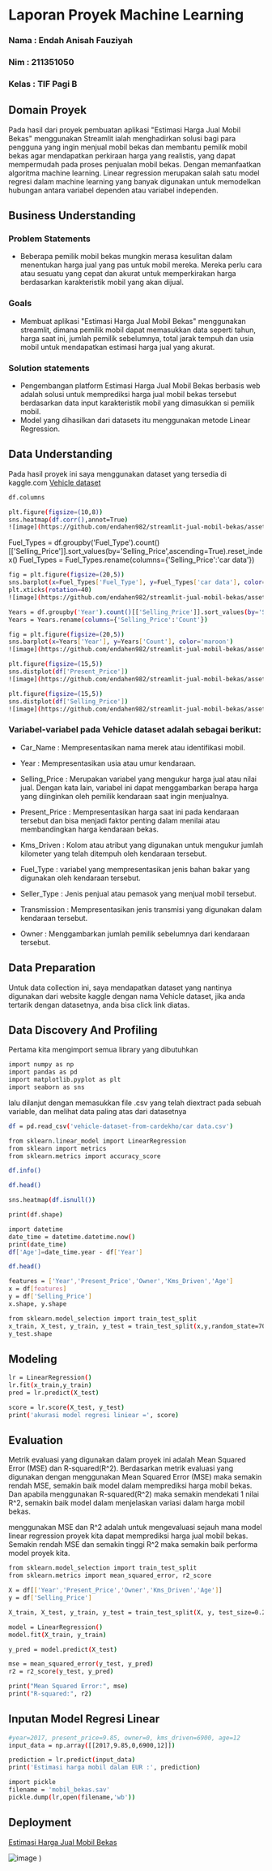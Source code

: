 # Laporan Proyek Machine Learning
### Nama : Endah Anisah Fauziyah
### Nim : 211351050
### Kelas : TIF Pagi B

## Domain Proyek
Pada hasil dari proyek pembuatan aplikasi "Estimasi Harga Jual Mobil Bekas" menggunakan Streamlit ialah menghadirkan solusi bagi para pengguna yang ingin menjual mobil bekas dan membantu pemilik mobil bekas agar mendapatkan perkiraan harga yang realistis, yang dapat mempermudah pada proses penjualan mobil bekas. Dengan memanfaatkan algoritma machine learning. Linear regression merupakan salah satu model regresi dalam machine learning yang banyak digunakan untuk memodelkan hubungan antara variabel dependen atau variabel independen.

## Business Understanding

### Problem Statements

- Beberapa pemilik mobil bekas mungkin merasa kesulitan dalam menentukan harga jual yang pas untuk mobil mereka. Mereka perlu cara atau sesuatu yang cepat dan akurat untuk memperkirakan harga berdasarkan karakteristik mobil yang akan dijual.

### Goals

- Membuat aplikasi "Estimasi Harga Jual Mobil Bekas" menggunakan streamlit, dimana pemilik mobil dapat memasukkan data seperti tahun, harga saat ini, jumlah pemilik sebelumnya, total jarak tempuh dan usia mobil untuk mendapatkan estimasi harga jual yang akurat.

### Solution statements
- Pengembangan platform Estimasi Harga Jual Mobil Bekas berbasis web adalah solusi untuk memprediksi harga jual mobil bekas tersebut berdasarkan data input karakteristik mobil yang dimasukkan si pemilik mobil.
- Model yang dihasilkan dari datasets itu menggunakan metode Linear Regression.

## Data Understanding
Pada hasil proyek ini saya menggunakan dataset yang tersedia di kaggle.com
 [Vehicle dataset](https://www.kaggle.com/datasets/nehalbirla/vehicle-dataset-from-cardekho/data?select=car+data.csv)  


 ```bash
df.columns
```

```bash
plt.figure(figsize=(10,8))
sns.heatmap(df.corr(),annot=True)
![image](https://github.com/endahen982/streamlit-jual-mobil-bekas/assets/148830351/869170d2-1cb6-4eab-92ba-b407a0908161)
```
Fuel_Types = df.groupby('Fuel_Type').count()[['Selling_Price']].sort_values(by='Selling_Price',ascending=True).reset_index()
Fuel_Types = Fuel_Types.rename(columns={'Selling_Price':'car data'})

```bash
fig = plt.figure(figsize=(20,5))
sns.barplot(x=Fuel_Types['Fuel_Type'], y=Fuel_Types['car data'], color='maroon')
plt.xticks(rotation=40)
![image](https://github.com/endahen982/streamlit-jual-mobil-bekas/assets/148830351/d6a1b957-70fc-4599-a6ae-e04f8b1d2e33)
```

```bash
Years = df.groupby('Year').count()[['Selling_Price']].sort_values(by='Selling_Price',ascending=True).reset_index()
Years = Years.rename(columns={'Selling_Price':'Count'})
```

```bash
fig = plt.figure(figsize=(20,5))
sns.barplot(x=Years['Year'], y=Years['Count'], color='maroon')
![image](https://github.com/endahen982/streamlit-jual-mobil-bekas/assets/148830351/bae3134f-5e50-4ae8-b1b7-d60b9718e41a)
```

```bash
plt.figure(figsize=(15,5))
sns.distplot(df['Present_Price'])
![image](https://github.com/endahen982/streamlit-jual-mobil-bekas/assets/148830351/b8602edf-8f24-42f3-adc4-207821264cc9)

```

```bash
plt.figure(figsize=(15,5))
sns.distplot(df['Selling_Price'])
![image](https://github.com/endahen982/streamlit-jual-mobil-bekas/assets/148830351/14baa8bc-71b0-4fa7-b536-203e5bcf8c14)
```
### Variabel-variabel pada Vehicle dataset adalah sebagai berikut:
- Car_Name : Mempresentasikan nama merek atau identifikasi mobil.

- Year : Mempresentasikan usia atau umur kendaraan.

- Selling_Price : Merupakan variabel yang mengukur harga jual atau nilai jual. Dengan kata lain, variabel ini dapat menggambarkan berapa harga yang diinginkan oleh pemilik kendaraan saat ingin menjualnya.

- Present_Price : Mempresentasikan harga saat ini pada kendaraan tersebut dan bisa menjadi faktor penting dalam menilai atau membandingkan harga kendaraan bekas.

- Kms_Driven : Kolom atau atribut yang digunakan untuk mengukur jumlah kilometer yang telah ditempuh oleh kendaraan tersebut.

- Fuel_Type : variabel yang mempresentasikan jenis bahan bakar yang digunakan oleh kendaraan tersebut.

- Seller_Type : Jenis penjual atau pemasok yang menjual mobil tersebut.

- Transmission : Mempresentasikan jenis transmisi yang digunakan dalam kendaraan tersebut.

- Owner : Menggambarkan jumlah pemilik sebelumnya dari kendaraan tersebut.

## Data Preparation
Untuk data collection ini, saya mendapatkan dataset yang nantinya digunakan dari website kaggle dengan nama Vehicle dataset, jika anda tertarik dengan datasetnya, anda bisa click link diatas.

## Data Discovery And Profiling

Pertama kita mengimport semua library yang dibutuhkan

```bash
import numpy as np
import pandas as pd
import matplotlib.pyplot as plt
import seaborn as sns
```

lalu dilanjut dengan memasukkan file .csv yang telah diextract pada sebuah variable, dan melihat data paling atas dari datasetnya

```bash
df = pd.read_csv('vehicle-dataset-from-cardekho/car data.csv')
```

```bash
from sklearn.linear_model import LinearRegression
from sklearn import metrics
from sklearn.metrics import accuracy_score
```

```bash
df.info()
```

```bash
df.head()
```

```bash
sns.heatmap(df.isnull())
```

```bash
print(df.shape)
```

```bash 
import datetime
date_time = datetime.datetime.now()
print(date_time)
df['Age']=date_time.year - df['Year']
```

```bash
df.head()
```

```bash
features = ['Year','Present_Price','Owner','Kms_Driven','Age']
x = df[features]
y = df['Selling_Price']
x.shape, y.shape
```

```bash
from sklearn.model_selection import train_test_split
x_train, X_test, y_train, y_test = train_test_split(x,y,random_state=70)
y_test.shape
```

## Modeling

```bash
lr = LinearRegression()
lr.fit(x_train,y_train)
pred = lr.predict(X_test)
```

```bash
score = lr.score(X_test, y_test)
print('akurasi model regresi liniear =', score)
```

## Evaluation
Metrik evaluasi yang digunakan dalam proyek ini adalah Mean Squared Error (MSE) dan R-squared(R^2). Berdasarkan metrik evaluasi yang digunakan dengan menggunakan Mean Squared Error (MSE) maka semakin rendah MSE, semakin baik model dalam memprediksi harga mobil bekas. Dan apabila menggunakan R-squared(R^2) maka semakin mendekati 1 nilai R^2, semakin baik model dalam menjelaskan variasi dalam harga mobil bekas.

menggunakan MSE dan R^2 adalah untuk mengevaluasi sejauh mana model linear regression proyek kita dapat memprediksi harga jual mobil bekas. Semakin rendah MSE dan semakin tinggi R^2 maka semakin baik performa model proyek kita.

```bash
from sklearn.model_selection import train_test_split
from sklearn.metrics import mean_squared_error, r2_score
```

```bash
X = df[['Year','Present_Price','Owner','Kms_Driven','Age']]
y = df['Selling_Price']
```

```bash
X_train, X_test, y_train, y_test = train_test_split(X, y, test_size=0.2, random_state=42)
```

```bash
model = LinearRegression()
model.fit(X_train, y_train)
```

```bash
y_pred = model.predict(X_test)
```

```bash
mse = mean_squared_error(y_test, y_pred)
r2 = r2_score(y_test, y_pred)

print("Mean Squared Error:", mse)
print("R-squared:", r2)
```

## Inputan Model Regresi Linear

```bash
#year=2017, present_price=9.85, owner=0, kms_driven=6900, age=12
input_data = np.array([[2017,9.85,0,6900,12]])

prediction = lr.predict(input_data)
print('Estimasi harga mobil dalam EUR :', prediction)
```

```bash
import pickle
filename = 'mobil_bekas.sav'
pickle.dump(lr,open(filename,'wb'))
```

## Deployment

[Estimasi Harga Jual Mobil Bekas](https://app-estimasi-mobil-bekas-5pjjkz3v9p6aqhan2omwwz.streamlit.app/)

![image](https://github.com/endahen982/streamlit-jual-mobil-bekas/assets/148830351/83b4e9eb-457b-4b8c-8ff8-89fb84875f06)
)


